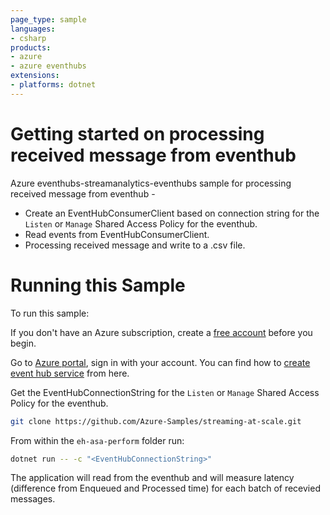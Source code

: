 ```yaml
---
page_type: sample
languages:
- csharp
products:
- azure
- azure eventhubs 
extensions:
- platforms: dotnet
---
```


# Getting started on processing received message from eventhub #

Azure eventhubs-streamanalytics-eventhubs sample for processing received message from eventhub -
 - Create an EventHubConsumerClient based on connection string for the `Listen` or `Manage` Shared Access Policy for the eventhub.
 - Read events from EventHubConsumerClient.
 - Processing received message and write to a .csv file.

# Running this Sample #
To run this sample:

If you don't have an Azure subscription, create a [free account] before you begin.
	
Go to [Azure portal], sign in with your account. You can find how to [create event hub service] from here. 

Get the EventHubConnectionString for the `Listen` or `Manage` Shared Access Policy for the eventhub.

```bash	
git clone https://github.com/Azure-Samples/streaming-at-scale.git
```
From within the `eh-asa-perform` folder run:

```bash
dotnet run -- -c "<EventHubConnectionString>"
```
The application will read from the eventhub and will measure latency (difference from Enqueued and Processed time) for each batch of recevied messages.

<!-- LINKS -->
[free account]: https://azure.microsoft.com/free/?WT.mc_id=A261C142F
[Azure portal]: https://ms.portal.azure.com/#home
[create event hub service]: https://docs.microsoft.com/en-us/azure/event-hubs/event-hubs-create